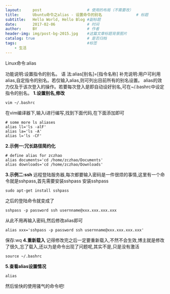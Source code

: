 ```yaml
---
layout:     post                    # 使用的布局（不需要改）
title:      Ubuntu命令之alias - 设置命令的别名               # 标题 
subtitle:   Hello World, Hello Blog #副标题
date:       2017-02-06              # 时间
author:     BY                      # 作者
header-img: img/post-bg-2015.jpg    #这篇文章标题背景图片
catalog: true                       # 是否归档
tags:                               #标签
    - 生活
---
```


Linux命令:alias

功能说明:设置指令的别名。
语 法:alias[别名]=[指令名称]
补充说明:用户可利用alias,自定指令的别名。若仅输入alias,则可列出目前所有的别名设置。
alias的效力仅及于该次登入的操作。若要每次登入是即自动设好别名,可在~/.bashrc中设定指令的别名。
**1.设置别名,修改**
```
vim ~/.bashrc
```
在vim编译器下,输入i进行编写,找到下面代码,在下面添加即可
```
# some more ls aliases
alias ll='ls -alF'
alias la='ls -A'
alias l='ls -CF'
```

**2.示例一:冗长路径简约化**
```
# define alias for zczhao
alias documents='cd /home/zczhao/Documents'
alias downloads='cd /home/zczhao/Downloads'
```
**3.示例二:ssh**
远程登陆服务器,每次都要输入密码是一件很烦的事情,这里有一个命令就是sshpass,首先需要安装sshpass
安装sshpass
```
sudo apt-get install sshpass
```
之后的登陆命令就变成了
```
sshpass -p password ssh usernname@xxx.xxx.xxx.xxx
```
从此不用再输入密码,然后修改alias即可
```
alias xxx='sshpass -p password ssh usernname@xxx.xxx.xxx.xxx'
```
保存:wq
**4.重新载入**
记得修改完之后一定要重新载入,不然不会生效,博主就是修改了很久,忘了载入,还以为是命令出现了问题呢,其实不是,只是没有激活

```
source ~/.bashrc
```
**5.查看alias设置情况**

```
alias
```
然后愉快的使用骚气的命令吧!
